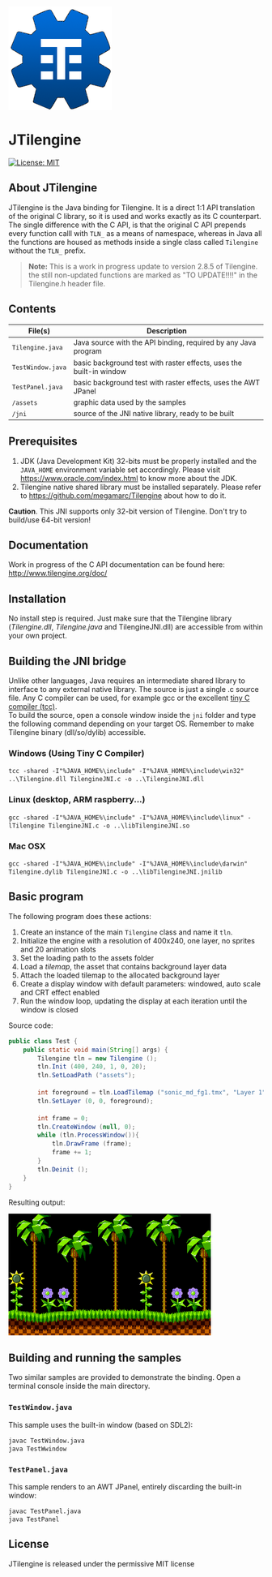 ![Tilengine logo](JTilengine.png)
# JTilengine
[![License: MIT](https://img.shields.io/badge/License-MIT-yellow.svg)](https://opensource.org/licenses/MIT)
## About JTilengine
JTilengine is the Java binding for Tilengine. It is a direct 1:1 API translation of the original C library, so it is used and works exactly as its C counterpart.<br>
The single difference with the C API, is  that the original C API prepends every function calll with `TLN_` as a means of namespace, whereas in Java all the functions are housed as methods inside a single class called `Tilengine` without the `TLN_` prefix.
 > **Note:** This is a work in progress update to version 2.8.5 of Tilengine. the still non-updated functions are marked as "TO UPDATE!!!!" in the Tilengine.h header file.

## Contents

File(s)               | Description
----------------------|----------------------------------------------------------------
`Tilengine.java`      | Java source with the API binding, required by any Java program
`TestWindow.java`     | basic background test with raster effects, uses the built-in window
`TestPanel.java`      | basic background test with raster effects, uses the AWT JPanel
`/assets`             | graphic data used by the samples
`/jni`                | source of the JNI native library, ready to be built

## Prerequisites
1. JDK (Java Development Kit) 32-bits must be properly installed and the `JAVA_HOME` environment variable set accordingly. Please visit https://www.oracle.com/index.html to know more about the JDK.
2. Tilengine native shared library must be installed separately. Please refer to https://github.com/megamarc/Tilengine about how to do it.<br>

**Caution**. This JNI supports only 32-bit version of Tilengine. Don't try to build/use 64-bit version!<br>

## Documentation
Work in progress of the C API documentation can be found here:<br>
http://www.tilengine.org/doc/

## Installation
No install step is required. Just make sure that the Tilengine library (*Tilengine.dll*, *Tilengine.java* and TilengineJNI.dll) are accessible from within your own project.

## Building the JNI bridge
Unlike other languages, Java requires an intermediate shared library to interface to any external native library. The source is just a single .c source file. Any C compiler can be used, for example gcc or the excellent [tiny C compiler (tcc)](https://bellard.org/tcc/).<br>
To build the source, open a console window inside the `jni` folder and type the following command depending on your target OS. Remember to make Tilengine binary (dll/so/dylib) accessible.

### Windows (Using Tiny C Compiler)
```
tcc -shared -I"%JAVA_HOME%\include" -I"%JAVA_HOME%\include\win32" ..\Tilengine.dll TilengineJNI.c -o ..\TilengineJNI.dll
```

### Linux (desktop, ARM raspberry...)
```
gcc -shared -I"%JAVA_HOME%\include" -I"%JAVA_HOME%\include\linux" -lTilengine TilengineJNI.c -o ..\libTilengineJNI.so
```

### Mac OSX
```
gcc -shared -I"%JAVA_HOME%\include" -I"%JAVA_HOME%\include\darwin" Tilengine.dylib TilengineJNI.c -o ..\libTilengineJNI.jnilib
```

## Basic program
The following program does these actions:
1. Create an instance of the main `Tilengine` class and name it `tln`.
2. Initialize the engine with a resolution of 400x240, one layer, no sprites and 20 animation slots
3. Set the loading path to the assets folder
4. Load a *tilemap*, the asset that contains background layer data
5. Attach the loaded tilemap to the allocated background layer
6. Create a display window with default parameters: windowed, auto scale and CRT effect enabled
7. Run the window loop, updating the display at each iteration until the window is closed

Source code:
```java
public class Test {
	public static void main(String[] args) {
		Tilengine tln = new Tilengine ();
		tln.Init (400, 240, 1, 0, 20);
		tln.SetLoadPath ("assets");

		int foreground = tln.LoadTilemap ("sonic_md_fg1.tmx", "Layer 1");
		tln.SetLayer (0, 0, foreground);

		int frame = 0;
		tln.CreateWindow (null, 0);
		while (tln.ProcessWindow()){
			tln.DrawFrame (frame);
			frame += 1;
		}
		tln.Deinit ();
	}
}
```

Resulting output:

![Test](test.png)

## Building and running the samples
Two similar samples are provided to demonstrate the binding. Open a terminal console inside the main directory.

### `TestWindow.java`
This sample uses the built-in window (based on SDL2):
```
javac TestWindow.java
java TestWwindow
```

### `TestPanel.java`
This sample renders to an AWT JPanel, entirely discarding the built-in window:
```
javac TestPanel.java
java TestPanel
```

## License
JTilengine is released under the permissive MIT license
